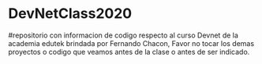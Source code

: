 # DevNetClass2020
#repositorio con informacion de codigo respecto al curso Devnet de la academia edutek brindada por Fernando Chacon, Favor no tocar los demas proyectos o codigo que veamos antes de la clase o antes de ser indicado. 

